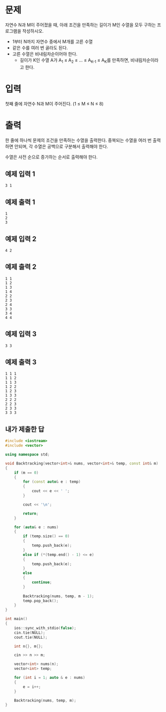 문제
=============
자연수 N과 M이 주어졌을 때, 아래 조건을 만족하는 길이가 M인 수열을 모두 구하는 프로그램을 작성하시오.

- 1부터 N까지 자연수 중에서 M개를 고른 수열
- 같은 수를 여러 번 골라도 된다.
- 고른 수열은 비내림차순이어야 한다.
  - 길이가 K인 수열 A가 A<sub>1</sub> ≤ A<sub>2</sub> ≤ ... ≤ A<sub>K-1</sub> ≤ A<sub>K</sub>를 만족하면, 비내림차순이라고 한다.

입력
================
첫째 줄에 자연수 N과 M이 주어진다. (1 ≤ M ≤ N ≤ 8)

출력
============
한 줄에 하나씩 문제의 조건을 만족하는 수열을 출력한다. 중복되는 수열을 여러 번 출력하면 안되며, 각 수열은 공백으로 구분해서 출력해야 한다.

수열은 사전 순으로 증가하는 순서로 출력해야 한다.

예제 입력 1 
---------------
```
3 1
```
예제 출력 1 
------------
```
1
2
3
```
예제 입력 2 
-----------
```
4 2
```
예제 출력 2 
-----------
```
1 1
1 2
1 3
1 4
2 2
2 3
2 4
3 3
3 4
4 4
```
예제 입력 3 
-----------
```
3 3
```
예제 출력 3 
---------------
```
1 1 1
1 1 2
1 1 3
1 2 2
1 2 3
1 3 3
2 2 2
2 2 3
2 3 3
3 3 3
```

내가 제출한 답
-----------
```cpp
#include <iostream>
#include <vector>

using namespace std;

void Backtracking(vector<int>& nums, vector<int>& temp, const int& m)
{
	if (m == 0)
	{
		for (const auto& e : temp)
		{
			cout << e << ' ';
		}

		cout << '\n';

		return;
	}

	for (auto& e : nums)
	{
		if (temp.size() == 0)
		{
			temp.push_back(e);
		}
		else if (*(temp.end() - 1) <= e)
		{
			temp.push_back(e);
		}
		else
		{
			continue;
		}
		
		Backtracking(nums, temp, m - 1);
		temp.pop_back();
	}
}

int main()
{
	ios::sync_with_stdio(false);
	cin.tie(NULL);
	cout.tie(NULL);

	int n{}, m{};

	cin >> n >> m;

	vector<int> nums(n);
	vector<int> temp;

	for (int i = 1; auto & e : nums)
	{
		e = i++;
	}

	Backtracking(nums, temp, m);
}
```
